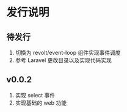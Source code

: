 # 发行说明

## 待发行

1. 切换为 revolt/event-loop 组件实现事件调度
2. 参考 Laravel 更改目录以及实现代码实现

## v0.0.2

1. 实现 select 事件
2. 实现基础的 web 功能
